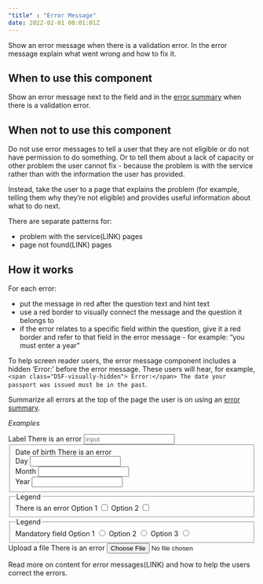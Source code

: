```yaml
---
"title" : "Error Message"
date: 2022-02-01 00:01:01Z
---
```

Show an error message when there is a validation error. In the error message explain what went wrong and how to fix it.

## When to use this component
Show an error message next to the field and in the [error summary](../error_summary) when there is a validation error.

## When not to use this component
Do not use error messages to tell a user that they are not eligible or do not have permission to do something. Or to tell them about a lack of capacity or other problem the user cannot fix - because the problem is with the service rather than with the information the user has provided.

Instead, take the user to a page that explains the problem (for example, telling them why they’re not eligible) and provides useful information about what to do next.

There are separate patterns for:
- problem with the service(LINK) pages
- page not found(LINK) pages

## How it works

For each error:
- put the message in red after the question text and hint text
- use a red border to visually connect the message and the question it belongs to
- if the error relates to a specific field within the question, give it a red border and refer to that field in the error message - for example: “you must enter a year”

To help screen reader users, the error message component includes a hidden ‘Error:’ before the error message. These users will hear, for example, `<span class="DSF-visually-hidden"> Error:</span> The date your passport was issued must be in the past`.

Summarize all errors at the top of the page the user is on using an [error summary](../error_summary).

*Examples*
<div class="govcy-container govcy-p-4  govcy-br-1 govcy-br-standard govcy-mb-4">
<form action="" class="govcy-form" novalidate>
    <div class="govcy-form-control govcy-form-control-error">
        <label class="govcy-label" for="input">Label</label>
        <span class="govcy-input-error-msg">There is an error</span>
        <input type="text" class="govcy-text-input govcy-text-input-error" placeholder="input">
    </div>
    <fieldset class="govcy-fieldset">
        <div class="govcy-form-control govcy-form-control-error">
            <label class="govcy-label govcy-mb-1" for="">Date of birth</label>
            <span class="govcy-input-error-msg govcy-mb-3">There is an error</span>
            <div class="govcy-d-flex">
                <div class="govcy-d-block">
                    <label class="govcy-label govcy-mb-1 govcy-fw-normal govcy-mb-2" for="">Day</label>
                    <input type="text" class="govcy-text-input govcy-text-input-error govcy-text-input-char_3 govcy-p-2" placeholder="" maxlength="2">
                </div>
                <div class="govcy-d-block govcy-ml-2">
                    <label class="govcy-label govcy-mb-1 govcy-fw-normal govcy-mb-2" for="">Month</label>
                    <input type="text" class="govcy-text-input govcy-text-input-error govcy-text-input-char_3 govcy-p-2" placeholder="" maxlength="2">
                </div>
                <div class="govcy-d-block govcy-ml-2">
                    <label class="govcy-label govcy-mb-1 govcy-fw-normal govcy-mb-2" for="">Year</label>
                    <input type="text" class="govcy-text-input govcy-text-input-error govcy-text-input-char_6 govcy-p-3" placeholder="" maxlength="4">
                </div>
            </div>
        </div>
    </fieldset>
    <fieldset class="govcy-fieldset">
        <legend class="govcy-legend">Legend</legend>
        <div class="govcy-form-control govcy-form-control-error">
            <span class="govcy-input-error-msg">There is an error</span>
            <label class="govcy-checkbox">Option 1
                <input class="govcy-checkbox-input" type="checkbox">
                <span class="govcy-tickbox" tabindex="1"></span>
            </label>
            <label class="govcy-checkbox">Option 2
                <input class="govcy-checkbox-input" type="checkbox">
                <span class="govcy-tickbox" tabindex="2"></span>
            </label>
        </div>
    </fieldset>
    <fieldset class="govcy-fieldset">
        <legend class="govcy-legend">Legend</legend>
        <div class="govcy-form-control govcy-form-control-error">
            <span class="govcy-input-error-msg">Mandatory field</span>
            <label class="govcy-radio-btn">Option 1
                <input class="govcy-radio-input" type="radio" name="radio">
                <span class="govcy-radio" tabindex="1"></span>
            </label>
            <label class="govcy-radio-btn">Option 2
                <input class="govcy-radio-input" type="radio" name="radio">
                <span class="govcy-radio" tabindex="2"></span>
            </label>
            <label class="govcy-radio-btn">Option 3
                <input class="govcy-radio-input" type="radio" name="radio">
                <span class="govcy-radio" tabindex="3"></span>
            </label>
        </div>
    </fieldset>
    <div class="govcy-form-control govcy-form-control-error govcy-pb-1">
        <label class="govcy-label govcy-mb-1" for="">Upload a file</label>
        <span class="govcy-input-error-msg govcy-mb-3">There is an error</span>
        <input class="govcy-file-upload" type="file" id="" name="">
    </div>
</form>
</div>

Read more on content for error messages(LINK) and how to help the users correct the errors.
